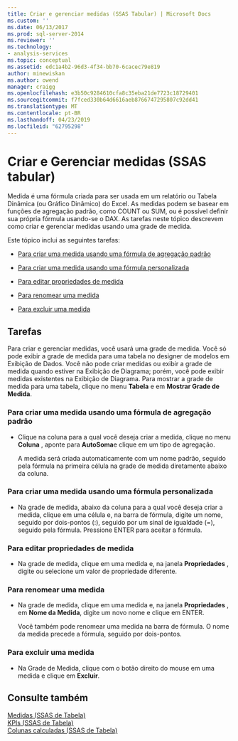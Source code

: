 ```yaml
---
title: Criar e gerenciar medidas (SSAS Tabular) | Microsoft Docs
ms.custom: ''
ms.date: 06/13/2017
ms.prod: sql-server-2014
ms.reviewer: ''
ms.technology:
- analysis-services
ms.topic: conceptual
ms.assetid: edc1a4b2-96d3-4f34-bb70-6cacec79e819
author: minewiskan
ms.author: owend
manager: craigg
ms.openlocfilehash: e3b50c9284610cfa8c35eba21de7723c18729401
ms.sourcegitcommit: f7fced330b64d6616aeb8766747295807c92dd41
ms.translationtype: MT
ms.contentlocale: pt-BR
ms.lasthandoff: 04/23/2019
ms.locfileid: "62795298"
---
```

# <a name="create-and-manage-measures-ssas-tabular"></a>Criar e Gerenciar medidas (SSAS tabular)
  Medida é uma fórmula criada para ser usada em um relatório ou Tabela Dinâmica (ou Gráfico Dinâmico) do Excel. As medidas podem se basear em funções de agregação padrão, como COUNT ou SUM, ou é possível definir sua própria fórmula usando-se o DAX. As tarefas neste tópico descrevem como criar e gerenciar medidas usando uma grade de medida.  
  
 Este tópico inclui as seguintes tarefas:  
  
-   [Para criar uma medida usando uma fórmula de agregação padrão](#bkmk_create_stand)  
  
-   [Para criar uma medida usando uma fórmula personalizada](#bkmk_create_custom)  
  
-   [Para editar propriedades de medida](#bkmk_edit)  
  
-   [Para renomear uma medida](#bkmk_rename)  
  
-   [Para excluir uma medida](#bkmk_delete)  
  
## <a name="tasks"></a>Tarefas  
 Para criar e gerenciar medidas, você usará uma grade de medida. Você só pode exibir a grade de medida para uma tabela no designer de modelos em Exibição de Dados. Você não pode criar medidas ou exibir a grade de medida quando estiver na Exibição de Diagrama; porém, você pode exibir medidas existentes na Exibição de Diagrama. Para mostrar a grade de medida para uma tabela, clique no menu **Tabela** e em **Mostrar Grade de Medida**.  
  
###  <a name="bkmk_create_stand"></a> Para criar uma medida usando uma fórmula de agregação padrão  
  
-   Clique na coluna para a qual você deseja criar a medida, clique no menu **Coluna** , aponte para **AutoSoma**e clique em um tipo de agregação.  
  
     A medida será criada automaticamente com um nome padrão, seguido pela fórmula na primeira célula na grade de medida diretamente abaixo da coluna.  
  
###  <a name="bkmk_create_custom"></a> Para criar uma medida usando uma fórmula personalizada  
  
-   Na grade de medida, abaixo da coluna para a qual você deseja criar a medida, clique em uma célula e, na barra de fórmula, digite um nome, seguido por dois-pontos (:), seguido por um sinal de igualdade (=), seguido pela fórmula. Pressione ENTER para aceitar a fórmula.  
  
###  <a name="bkmk_edit"></a> Para editar propriedades de medida  
  
-   Na grade de medida, clique em uma medida e, na janela **Propriedades** , digite ou selecione um valor de propriedade diferente.  
  
###  <a name="bkmk_rename"></a> Para renomear uma medida  
  
-   Na grade de medida, clique em uma medida e, na janela **Propriedades** , em **Nome da Medida**, digite um novo nome e clique em ENTER.  
  
     Você também pode renomear uma medida na barra de fórmula. O nome da medida precede a fórmula, seguido por dois-pontos.  
  
###  <a name="bkmk_delete"></a> Para excluir uma medida  
  
-   Na Grade de Medida, clique com o botão direito do mouse em uma medida e clique em **Excluir**.  
  
## <a name="see-also"></a>Consulte também  
 [Medidas &#40;SSAS de Tabela&#41;](measures-ssas-tabular.md)   
 [KPIs &#40;SSAS de Tabela&#41;](kpis-ssas-tabular.md)   
 [Colunas calculadas &#40;SSAS de Tabela&#41;](ssas-calculated-columns.md)  
  
  
